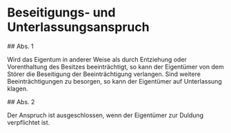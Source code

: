 # Beseitigungs- und Unterlassungsanspruch



\#\# Abs. 1

 Wird das Eigentum in anderer Weise als durch Entziehung oder Vorenthaltung des Besitzes beeinträchtigt, so kann der Eigentümer von dem Störer die Beseitigung der Beeinträchtigung verlangen. Sind weitere Beeinträchtigungen zu besorgen, so kann der Eigentümer auf Unterlassung klagen.

\#\# Abs. 2

 Der Anspruch ist ausgeschlossen, wenn der Eigentümer zur Duldung verpflichtet ist. 


